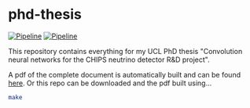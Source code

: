 # phd-thesis

[![Pipeline](https://gitlab.com/JoshTingey/phd-thesis/badges/master/pipeline.svg)](https://gitlab.com/JoshTingey/phd-thesis/pipelines)
[![Pipeline](https://img.shields.io/badge/thesis%20link-pdf-blue)](https://joshtingey.gitlab.io/phd-thesis/thesis.pdf)

This repository contains everything for my UCL PhD thesis "Convolution neural networks for
the CHIPS neutrino detector R&D project". 

A pdf of the complete document is automatically built and can be found
[here](https://joshtingey.gitlab.io/phd-thesis/thesis.pdf). Or this repo can be downloaded and the
pdf built using...

```bash
make
```